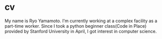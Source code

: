# cv
My name is Ryo Yamamoto. 
I'm currently working at a complex facility as a part-time worker. 
Since I took a python beginner class(Code in Place) provided by Stanford University in April, I got interest in computer science.
